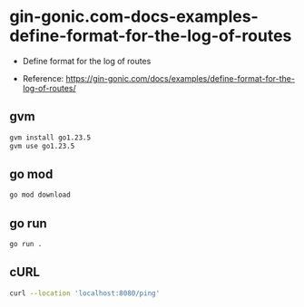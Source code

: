 # gin-gonic.com-docs-examples-define-format-for-the-log-of-routes

- Define format for the log of routes

- Reference: https://gin-gonic.com/docs/examples/define-format-for-the-log-of-routes/

## gvm

```sh
gvm install go1.23.5
gvm use go1.23.5
```

## go mod

```sh
go mod download
```

## go run

```sh
go run .
```

## cURL

```sh
curl --location 'localhost:8080/ping'
```
